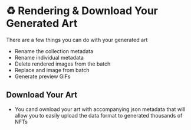 # ♻ Rendering & Download Your Generated Art

There are a few things you can do with your generated art

* Rename the collection metadata
* Rename individual metadata
* Delete rendered images from the batch
* Replace and image from batch
* Generate preview GIFs



## Download Your Art

* You cand ownload your art with accompanying json metadata that will allow you to easily upload the data format to generated thousands of NFTs
